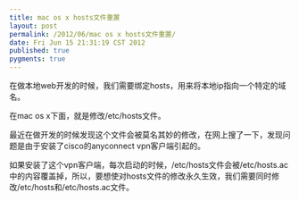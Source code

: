 ```yaml
---
title: mac os x hosts文件重置
layout: post
permalink: /2012/06/mac os x hosts文件重置/
date: Fri Jun 15 21:31:19 CST 2012
published: true
pygments: true
---
```


在做本地web开发的时候，我们需要绑定hosts，用来将本地ip指向一个特定的域名。

在mac os x下面，就是修改/etc/hosts文件。



最近在做开发的时候发现这个文件会被莫名其妙的修改，在网上搜了一下，发现问题是由于安装了cisco的anyconnect vpn客户端引起的。



如果安装了这个vpn客户端，每次启动的时候，/etc/hosts文件会被/etc/hosts.ac中的内容覆盖掉，所以，要想使对hosts文件的修改永久生效，我们需要同时修改/etc/hosts和/etc/hosts.ac文件。
